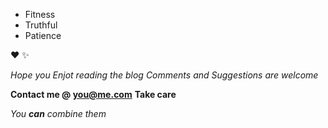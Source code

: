 * Fitness
* Truthful
* Patience

:heart:
:sparkles:

*Hope you Enjot reading the blog*
_Comments and Suggestions are welcome_

**Contact me @ you@me.com**
__Take care__

_You **can** combine them_
